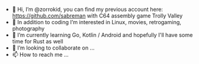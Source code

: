 - 👋 Hi, I’m @zorrokid, you can find my previous account here: https://github.com/sabreman with C64 assembly game Trolly Valley
- 👀 In addition to coding I’m interested in Linux, movies, retrogaming, photography
- 🌱 I’m currently learning Go, Kotlin / Android and hopefully I'll have some time for Rust as well
- 💞️ I’m looking to collaborate on ...
- 📫 How to reach me ...

<!---
zorrokid/zorrokid is a ✨ special ✨ repository because its `README.md` (this file) appears on your GitHub profile.
You can click the Preview link to take a look at your changes.
--->
